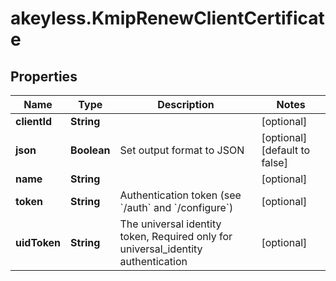 # akeyless.KmipRenewClientCertificate

## Properties

Name | Type | Description | Notes
------------ | ------------- | ------------- | -------------
**clientId** | **String** |  | [optional] 
**json** | **Boolean** | Set output format to JSON | [optional] [default to false]
**name** | **String** |  | [optional] 
**token** | **String** | Authentication token (see &#x60;/auth&#x60; and &#x60;/configure&#x60;) | [optional] 
**uidToken** | **String** | The universal identity token, Required only for universal_identity authentication | [optional] 


